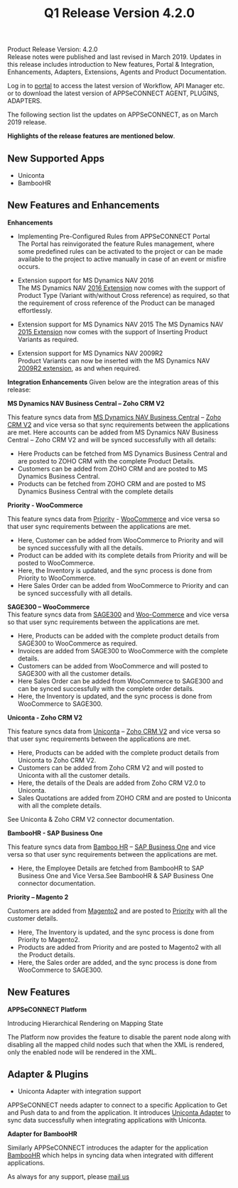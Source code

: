 ﻿---
title: "Q1 Release Version 4.2.0"
toc: true
tag: developers
category: "release-notes"
redirect_from: 
     - /release-notes/2019-Q1/support@appseconnect.com
menus: 
    2019Release:
        title: "Q1 V 4.2.0"
        weight: 4
        icon: fa fa-wpexplorer
        identifier: 2019Q1Release
---

Product Release Version: 4.2.0   
Release notes were published and last revised in March 2019. 
Updates in this release includes introduction to New features, 
Portal & Integration, Enhancements, Adapters, Extensions, Agents and 
Product Documentation.  

Log in to [portal](https://portal.appseconnect.com/Account/Login?ReturnUrl=%2f#!) to access the latest version of Workflow, API Manager etc. or
to download the latest version of APPSeCONNECT AGENT, PLUGINS, ADAPTERS. 
     
The following section list the updates on APPSeCONNECT, as on March 2019 release.  

**Highlights of the release features are mentioned below**.

## New Supported Apps 

* Uniconta  
* BambooHR

## New Features and Enhancements

**Enhancements**

* Implementing Pre-Configured Rules from APPSeCONNECT Portal    
The Portal has reinvigorated the feature Rules management, where some predefined rules can be activated to the project or can be made available to the project to active manually in case of an event or misfire occurs. 
* Extension support for MS Dynamics NAV 2016  
The MS Dynamics NAV [2016 Extension](https://docs.appseconnect.com/connectors/generic-nav2016-extension/) now comes with the support of Product Type (Variant with/without Cross reference) as required, so that the requirement of cross reference of the Product can be managed effortlessly. 
* Extension support for MS Dynamics NAV 2015 
The MS Dynamics NAV [2015 Extension](https://docs.appseconnect.com/connectors/generic-nav2015-extension/) now comes with the support of Inserting Product Variants as required.

* Extension support for MS Dynamics NAV 2009R2   
Product Variants can now be inserted with the MS Dynamics NAV [2009R2 extension](https://docs.appseconnect.com/connectors/generic-nav2009-R2-extension/), as and when required. 

**Integration Enhancements**
Given below are the integration areas of this release:

**MS Dynamics NAV Business Central – Zoho CRM V2** 

This feature syncs data from [MS Dynamics NAV Business Central](https://docs.appseconnect.com/connectors/Dynamicsnav/) – [Zoho CRM V2](https://docs.appseconnect.com/connectors/zohocrmv2/) and vice versa so that sync requirements between the applications are met. Here accounts can be added from MS Dynamics NAV Business Central – Zoho CRM V2 and will be synced successfully with all details:

* Here Products can be fetched from MS Dynamics Business Central and are posted to ZOHO CRM with the complete Product Details.
* Customers can be added from ZOHO CRM and are posted to MS Dynamics Business Central.
* Products can be fetched from ZOHO CRM and are posted to MS Dynamics Business Central with the complete details


**Priority - WooCommerce**

This feature syncs data from [Priority](https://docs.appseconnect.com/connectors/priority/) - [WooCommerce](https://docs.appseconnect.com/connectors/woocommerce/) and vice versa so that user sync requirements between the applications are met. 

*  Here, Customer can be added from WooCommerce to Priority and will be synced successfully with all the details.  
* Product can be added with its complete details from Priority and will be posted to WooCommerce.  
* Here, the Inventory is updated, and the sync process is done from Priority to WooCommerce.  
* Here Sales Order can be added from WooCommerce to Priority and can be synced successfully with all details.   


**SAGE300 – WooCommerce**  
​
​This feature syncs data from [SAGE300](https://docs.appseconnect.com/connectors/sage300/) and [Woo-Commerce](https://docs.appseconnect.com/connectors/woocommerce/) and vice versa so that user sync requirements between the applications are met. 

* Here, Products can be added with the complete product details from SAGE300 to WooCommerce as required.
* Invoices are added from SAGE300 to WooCommerce with the complete details. 
* Customers can be added from WooCommerce and will posted to SAGE300 with all the customer details.  
* Here Sales Order can be added from WooCommerce to SAGE300 and can be synced successfully with the complete order details.   
* Here, the Inventory is updated, and the sync process is done from WooCommerce to SAGE300.  
 

**Uniconta - Zoho CRM V2**  

This feature syncs data from [Uniconta](https://docs.appseconnect.com/connectors/uniconta/) – [Zoho CRM V2](https://docs.appseconnect.com/connectors/zohocrmv2/) and vice versa so that user sync requirements between the applications are met.   

*  Here, Products can be added with the complete product details from Uniconta to Zoho CRM V2.  
* Customers can be added from Zoho CRM V2 and will posted to Uniconta with all the customer details.  
* Here, the details of the Deals are added from Zoho CRM V2.0 to Uniconta.  
* Sales Quotations are added from ZOHO CRM and are posted to Uniconta with all the complete details.  

See Uniconta & Zoho CRM V2 connector documentation.

**BambooHR - SAP Business One**

This feature syncs data from [Bamboo HR](https://docs.appseconnect.com/connectors/bamboohr/) – [SAP Business One](https://docs.appseconnect.com/connectors/Sap-Business-One/) and vice versa so that user sync requirements between the applications are met.

* Here, the Employee Details are fetched from BambooHR to SAP Business One and Vice Versa.See BambooHR & SAP Business One connector documentation.

**Priority – Magento 2**

Customers are added from [Magento2](https://docs.appseconnect.com/connectors/magento2/) and are posted to [Priority](https://docs.appseconnect.com/connectors/priority/) with all the customer details.
* Here, The Inventory is updated, and the sync process is done from Priority to Magento2.
* Products are added from Priority and are posted to Magento2 with all the Product details.
* Here, the Sales order are added, and the sync process is done from WooCommerce to SAGE300.


## New Features

**APPSeCONNECT Platform**

Introducing Hierarchical Rendering on Mapping State 
 
The Platform now provides the feature to disable the parent node along with 
disabling all the mapped child nodes such that when the XML is rendered, only the enabled node will be rendered in the XML. 

## Adapter & Plugins

* Uniconta Adapter with integration support  
  
APPSeCONNECT needs adapter to connect to a specific Application to Get and 
Push data to and from the application. It introduces [Uniconta Adapter](https://docs.appseconnect.com/connectors/uniconta/) to sync 
data successfully when integrating applications with Uniconta.

**Adapter for BambooHR**  

Similarly APPSeCONNECT introduces the adapter for the application [BambooHR](https://docs.appseconnect.com/connectors/bamboohr/) 
which helps in syncing data when integrated with different applications. 

 As always for any support, please [mail us](support@appseconnect.com) 





